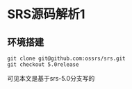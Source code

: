 # SRS源码解析1

## 环境搭建

```
git clone git@github.com:ossrs/srs.git
git checkout 5.0release
```

可见本文是基于srs-5.0分支写的

